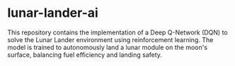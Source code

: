 # lunar-lander-ai
This repository contains the implementation of a Deep Q-Network (DQN) to solve the Lunar Lander environment using reinforcement learning. The model is trained to autonomously land a lunar module on the moon's surface, balancing fuel efficiency and landing safety. 
